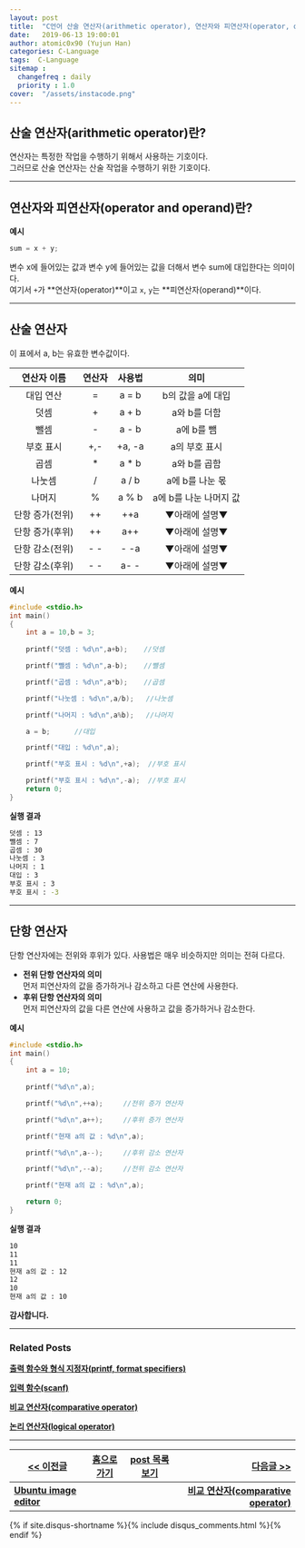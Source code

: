 ```yaml
---
layout: post
title:  "C언어 산술 연산자(arithmetic operator), 연산자와 피연산자(operator, operand)"
date:   2019-06-13 19:00:01
author: atomic0x90 (Yujun Han)
categories: C-Language
tags:  C-Language
sitemap :
  changefreq : daily
  priority : 1.0
cover:  "/assets/instacode.png"
---
```


## 산술 연산자(arithmetic operator)란?

연산자는 특정한 작업을 수행하기 위해서 사용하는 기호이다.  
그러므로 산술 연산자는 산술 작업을 수행하기 위한 기호이다.

---

## 연산자와 피연산자(operator and operand)란?

**예시**  
```c
sum = x + y;
```
변수 x에 들어있는 값과 변수 y에 들어있는 값을 더해서 변수 sum에 대입한다는 의미이다.  
여기서 `+`가 **연산자(operator)**이고 `x`, `y`는 **피연산자(operand)**이다.


---

## 산술 연산자

이 표에서 a, b는 유효한 변수값이다.

연산자 이름	|연산자		|사용법		|의미
:------:	|:------:	|:------:	|:-------:
대입 연산	|=		|a = b		|b의 값을 a에 대입
덧셈		|+		|a + b		|a와 b를 더함
뺄셈		|-		|a - b		|a에 b를 뺌
부호 표시	|+,-		|+a, -a		|a의 부호 표시
곱셈		|\*		|a \* b		|a와 b를 곱함
나눗셈		|/		|a / b		|a에 b를 나눈 몫
나머지		|%		|a % b		|a에 b를 나눈 나머지 값
단항 증가(전위)	|++		|++a		|▼아래에 설명▼
단항 증가(후위)	|++		|a++		|▼아래에 설명▼
단항 감소(전위)	|- -		|- -a		|▼아래에 설명▼
단항 감소(후위)	|- -		|a- -		|▼아래에 설명▼

**예시**
```c
#include <stdio.h>
int main()
{
	int a = 10,b = 3;
	
	printf("덧셈 : %d\n",a+b);	//덧셈

	printf("뺄셈 : %d\n",a-b);	//뺄셈

	printf("곱셈 : %d\n",a*b);	//곱셈

	printf("나눗셈 : %d\n",a/b);	//나눗셈

	printf("나머지 : %d\n",a%b);	//나머지

	a = b;		//대입

	printf("대입 : %d\n",a);

	printf("부호 표시 : %d\n",+a);	//부호 표시

	printf("부호 표시 : %d\n",-a);	//부호 표시
	return 0;
}
```

**실행 결과**
```bash
덧셈 : 13
뺄셈 : 7
곱셈 : 30
나눗셈 : 3
나머지 : 1
대입 : 3
부호 표시 : 3
부호 표시 : -3
```
---

## 단항 연산자

단항 연산자에는 전위와 후위가 있다. 사용법은 매우 비슷하지만 의미는 전혀 다르다.  
* **전위 단항 연산자의 의미**  
먼저 피연산자의 값을 증가하거나 감소하고 다른 연산에 사용한다.
* **후위 단항 연산자의 의미**  
먼저 피연산자의 값을 다른 연산에 사용하고 값을 증가하거나 감소한다.

**예시**
```c
#include <stdio.h>
int main()
{
	int a = 10;
	
	printf("%d\n",a);

	printf("%d\n",++a);		//전위 증가 연산자

	printf("%d\n",a++);		//후위 증가 연산자

	printf("현재 a의 값 : %d\n",a);

	printf("%d\n",a--);		//후위 감소 연산자

	printf("%d\n",--a);		//전위 감소 연산자

	printf("현재 a의 값 : %d\n",a);

	return 0;
}
```

**실행 결과**
```bash
10
11
11
현재 a의 값 : 12
12
10
현재 a의 값 : 10
```



**감사합니다.**

---

### Related Posts

**[출력 함수와 형식 지정자(printf, format specifiers)][3]**

**[입력 함수(scanf)][4]**

**[비교 연산자(comparative operator)][5]**

**[논리 연산자(logical operator)][6]**

---


[\<\< 이전글][0]        |[홈으로 가기][1]       |[post 목록 보기][2]    |[다음글 \>\>][5]
------                  |:------:               |:------:               |------:
**[Ubuntu image editor][0]**   |                       |                       |**[비교 연산자(comparative operator)][5]**


[0]: https://atomic0x90.github.io/ubuntu/2019/06/09/ubuntu-image-editor.html "Ubuntu에서 이미지 편집기 사용하기"
[1]: https://atomic0x90.github.io/ "home"
[2]: https://atomic0x90.github.io/posts/ "posts"
[3]: https://atomic0x90.github.io/c-language/2019/06/04/printf-format.html "출력 함수와 형식 지정자"
[4]: https://atomic0x90.github.io/c-language/2019/06/05/scanf-format.html "입력 함수"
[5]: https://atomic0x90.github.io/c-language/2019/06/14/comparative-operator.html "비교 연산자"
[6]: https://atomic0x90.github.io/c-language/2019/06/15/logical-operator.html "논리 연산자"



{% if site.disqus-shortname %}{% include disqus_comments.html %}{% endif %}





